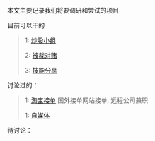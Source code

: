 本文主要记录我们将要调研和尝试的项目

目前可以干的

>1: [炒股小组](炒股小组.md)
>
>2: [被裁对赌](被裁对赌.md)
>
>3: [技能分享](技能分享.md)

讨论过的：

>1: [淘宝接单](淘宝接单.md) 国外接单网站接单, 远程公司兼职
>
>1: [自媒体](自媒体.md)

待讨论：

>

